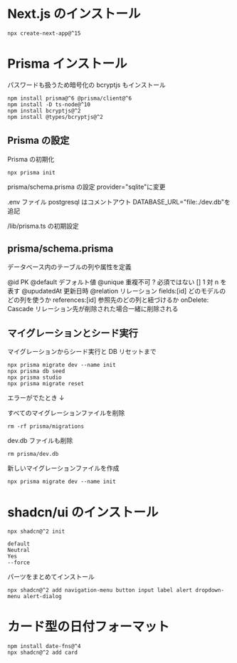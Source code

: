# Next.js のインストール

```
npx create-next-app@^15
```

# Prisma インストール

パスワードも扱うため暗号化の bcryptjs もインストール

```
npm install prisma@^6 @prisma/client@^6
npm install -D ts-node@^10
npm install bcryptjs@^2
npm install @types/bcryptjs@^2
```

## Prisma の設定

Prisma の初期化

```
npx prisma init
```

prisma/schema.prisma の設定
provider="sqlite"に変更

.env ファイル
postgresql はコメントアウト
DATABASE_URL="file:./dev.db"を追記

/lib/prisma.ts の初期設定

## prisma/schema.prisma

データベース内のテーブルの列や属性を定義

@id PK
@default デフォルト値
@unique 重複不可
? 必須ではない
[] 1 対 n を表す
@upudatedAt 更新日時
@relation リレーション
fields:[id] どのモデルのどの列を使うか
references:[id] 参照先のどの列と紐づけるか
onDelete: Cascade リレーション先が削除された場合一緒に削除される

## マイグレーションとシード実行

マイグレーションからシード実行と DB リセットまで

```
npx prisma migrate dev --name init
npx prisma db seed
npx prisma studio
npx prisma migrate reset
```

エラーがでたとき ↓

すべてのマイグレーションファイルを削除

```
rm -rf prisma/migrations
```

dev.db ファイルも削除

```
rm prisma/dev.db
```

新しいマイグレーションファイルを作成

```
npx prisma migrate dev --name init
```

# shadcn/ui のインストール

```
npx shadcn@^2 init

default
Neutral
Yes
--force
```

パーツをまとめてインストール

```
npx shadcn@^2 add navigation-menu button input label alert dropdown-menu alert-dialog
```

# カード型の日付フォーマット

```
npm install date-fns@^4
npx shadcn@^2 add card
```
